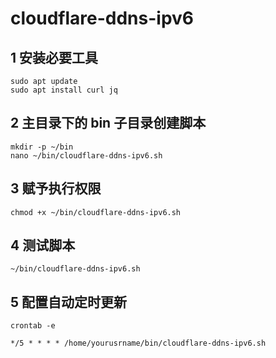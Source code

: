 # cloudflare-ddns-ipv6

## 1 安装必要工具
```
sudo apt update
sudo apt install curl jq
```

## 2 主目录下的 bin 子目录创建脚本
```
mkdir -p ~/bin
nano ~/bin/cloudflare-ddns-ipv6.sh
```

## 3 赋予执行权限
```
chmod +x ~/bin/cloudflare-ddns-ipv6.sh
```

## 4 测试脚本
```
~/bin/cloudflare-ddns-ipv6.sh
```

## 5 配置自动定时更新
```
crontab -e
```
```
*/5 * * * * /home/yourusrname/bin/cloudflare-ddns-ipv6.sh
```
